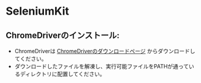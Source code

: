 # SeleniumKit

## ChromeDriverのインストール:
- ChromeDriverは [ChromeDriverのダウンロードページ](https://sites.google.com/a/chromium.org/chromedriver/) からダウンロードしてください。
- ダウンロードしたファイルを解凍し、実行可能ファイルをPATHが通っているディレクトリに配置してください。

## 
